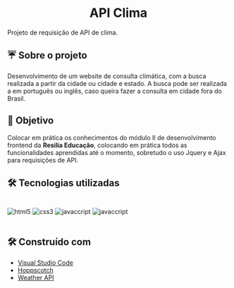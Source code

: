 <h1 align="center">API Clima</h1>
Projeto de requisição de API de clima.

## ☔ **Sobre o projeto**
Desenvolvimento de um website de consulta climática, com a busca realizada a partir da cidade ou cidade e estado. A busca pode ser realizada a em português ou inglês, caso queira fazer a consulta em cidade fora do Brasil.

## 🎯 Objetivo

Colocar em prática os conhecimentos do módulo II de desenvolvimento frontend da **Resilia Educação**, colocando em prática todos as funcionalidades aprendidas até o momento, sobretudo o uso Jquery e Ajax para requisições de API.

##  🛠️ Tecnologias utilizadas

<div style ="display:inline_block"><br/>
    <img align = 'center' alt='html5' src = 'https://img.shields.io/badge/HTML5-E34F26?style=for-the-badge&logo=html5&logoColor=white'>
    <img align = 'center' alt='css3' src = 'https://img.shields.io/badge/CSS3-1572B6?style=for-the-badge&logo=css3&logoColor=white'>
    <img align = 'center' alt='javaccript' src = 'https://img.shields.io/badge/JavaScript-323330?style=for-the-badge&logo=javascript&logoColor=F7DF1E'>
    <img align = 'center' alt='javaccript' src = 'https://img.shields.io/badge/jQuery-0769AD?style=for-the-badge&logo=jquery&logoColor=white'>
</div><br>

##  🛠️ Construído com

* [Visual Studio Code](https://code.visualstudio.com/)
* [Hoppscotch](https://hoppscotch.io/pt-br/)
* [Weather API](https://www.weatherapi.com/)
